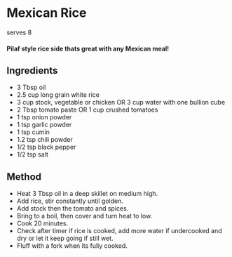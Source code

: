 # Mexican Rice

serves 8

#### Pilaf style rice side thats great with any Mexican meal!

## Ingredients

* 3 Tbsp oil
* 2.5 cup long grain white rice
* 3 cup stock, vegetable or chicken OR 3 cup water with one bullion cube
* 2 Tbsp tomato paste OR 1 cup crushed tomatoes
* 1 tsp onion powder
* 1 tsp garlic powder
* 1 tsp cumin
* 1.2 tsp chili powder 
* 1/2 tsp black pepper
* 1/2 tsp salt

## Method

- Heat 3 Tbsp oil in a deep skillet on medium high.
- Add rice, stir constantly until golden.
- Add stock then the tomato and spices.
- Bring to a boil, then cover and turn heat to low. 
- Cook 20 minutes. 
- Check after timer if rice is cooked, add more water if undercooked and dry or let it keep going if still wet.
- Fluff with a fork when its fully cooked.

